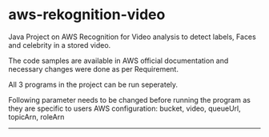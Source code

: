 # aws-rekognition-video
Java Project on AWS Recognition for Video analysis to detect labels, Faces and celebrity in a stored video. 

The code samples are available in AWS official documentation and necessary changes were done as per Requirement. 

All 3 programs in the project can be run seperately. 

Following parameter needs to be changed before running the program as they are specific to users AWS configuration:
bucket,
video,
queueUrl,
topicArn,
roleArn

***************************************************************************************************************************
